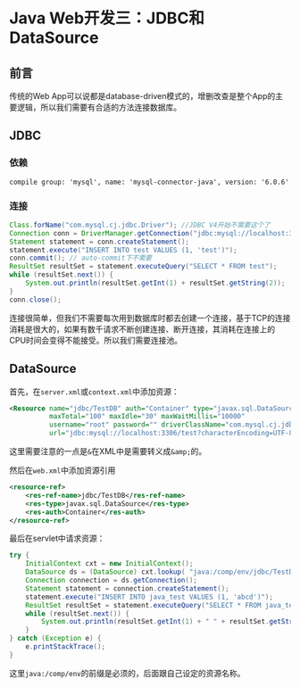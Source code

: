 # Java Web开发三：JDBC和DataSource

## 前言

传统的Web App可以说都是database-driven模式的，增删改查是整个App的主要逻辑，所以我们需要有合适的方法连接数据库。

## JDBC

### 依赖

```
compile group: 'mysql', name: 'mysql-connector-java', version: '6.0.6'
```

### 连接

```Java
Class.forName("com.mysql.cj.jdbc.Driver"); //JDBC V4开始不需要这个了
Connection conn = DriverManager.getConnection("jdbc:mysql://localhost:3306/test", "root", "");
Statement statement = conn.createStatement();
statement.execute("INSERT INTO test VALUES (1, 'test')");
conn.commit(); // auto-commit下不需要
ResultSet resultSet = statement.executeQuery("SELECT * FROM test");
while (resultSet.next()) {
    System.out.println(resultSet.getInt(1) + resultSet.getString(2));
}
conn.close();
```

连接很简单，但我们不需要每次用到数据库时都去创建一个连接，基于TCP的连接消耗是很大的，如果有数千请求不断创建连接、断开连接，其消耗在连接上的CPU时间会变得不能接受。所以我们需要连接池。

## DataSource

首先，在`server.xml`或`context.xml`中添加资源：

```XML
<Resource name="jdbc/TestDB" auth="Container" type="javax.sql.DataSource"
          maxTotal="100" maxIdle="30" maxWaitMillis="10000"
          username="root" password="" driverClassName="com.mysql.cj.jdbc.Driver"
          url="jdbc:mysql://localhost:3306/test?characterEncoding=UTF-8&amp;serverTimezone=UTC"/>
```

这里需要注意的一点是`&`在XML中是需要转义成`&amp;`的。

然后在`web.xml`中添加资源引用

```XML
<resource-ref>
    <res-ref-name>jdbc/TestDB</res-ref-name>
    <res-type>javax.sql.DataSource</res-type>
    <res-auth>Container</res-auth>
</resource-ref>
```

最后在servlet中请求资源：

```Java
try {
    InitialContext cxt = new InitialContext();
    DataSource ds = (DataSource) cxt.lookup( "java:/comp/env/jdbc/TestDB" );
    Connection connection = ds.getConnection();
    Statement statement = connection.createStatement();
    statement.execute("INSERT INTO java_test VALUES (1, 'abcd')");
    ResultSet resultSet = statement.executeQuery("SELECT * FROM java_test");
    while (resultSet.next()) {
        System.out.println(resultSet.getInt(1) + " " + resultSet.getString(2));
    }
} catch (Exception e) {
    e.printStackTrace();
}
```

这里`java:/comp/env`的前缀是必须的，后面跟自己设定的资源名称。